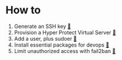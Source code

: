 # How to

1. Generate an SSH key [:link:](./ssh/keygen/README.md)
2. Provision a Hyper Protect Virtual Server [:link:](./hp_virtual_server/README.md)
3. Add a user, plus sudoer [:link:](https://www.youtube.com/watch?v=j-fvecza1tM)
4. Install essential packages for devops [:link:](./dev_tools/README.md)
5. Limit unauthorized access with fail2ban [:link:](./fail2ban/README.md)
